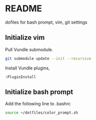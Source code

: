 # README #

dofiles for bash prompt, vim, git settings

## Initialize vim ##

Pull Vundle submodule. 
```bash
git submodule update --init --recursive
```
Install Vundle plugins, 
```vim
:PluginInstall
```

## Initialize bash prompt ##
Add the following line to .bashrc
```bash
source ~/dotfiles/color_prompt.sh
```
